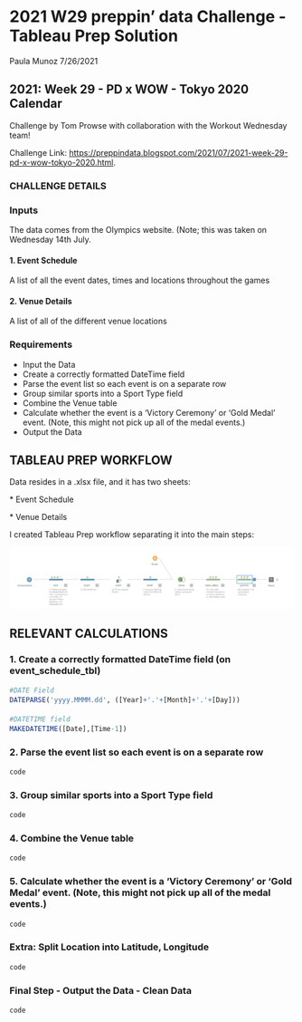 2021 W29 preppin’ data Challenge - Tableau Prep Solution
================
Paula Munoz
7/26/2021

## 2021: Week 29 - PD x WOW - Tokyo 2020 Calendar

Challenge by Tom Prowse with collaboration with the Workout Wednesday
team!

Challenge Link:
<https://preppindata.blogspot.com/2021/07/2021-week-29-pd-x-wow-tokyo-2020.html>.

### CHALLENGE DETAILS

### Inputs

The data comes from the Olympics website. (Note; this was taken on
Wednesday 14th July.

#### 1. Event Schedule

A list of all the event dates, times and locations throughout the games

#### 2. Venue Details

A list of all of the different venue locations

### Requirements

-   Input the Data
-   Create a correctly formatted DateTime field
-   Parse the event list so each event is on a separate row
-   Group similar sports into a Sport Type field
-   Combine the Venue table
-   Calculate whether the event is a ‘Victory Ceremony’ or ‘Gold Medal’
    event. (Note, this might not pick up all of the medal events.)
-   Output the Data


## TABLEAU PREP WORKFLOW

Data resides in a .xlsx file, and it has two sheets:

\* Event Schedule 

\* Venue Details

I created Tableau Prep workflow separating it into the main steps:

![Tableau Prep workflow](https://github.com/paulisdataviz/DATA_WRANGLING/blob/main/2021_W29/1_Workflow.png)



## RELEVANT CALCULATIONS

### 1. Create a correctly formatted DateTime field (on event\_schedule\_tbl)

``` r
#DATE Field
DATEPARSE('yyyy.MMMM.dd', ([Year]+'.'+[Month]+'.'+[Day]))

#DATETIME field
MAKEDATETIME([Date],[Time-1])
```

### 2. Parse the event list so each event is on a separate row

``` r
code
```

### 3. Group similar sports into a Sport Type field

``` r
code
```

### 4. Combine the Venue table

``` r
code
```

### 5. Calculate whether the event is a ‘Victory Ceremony’ or ‘Gold Medal’ event. (Note, this might not pick up all of the medal events.)

``` r
code
```

### Extra: Split Location into Latitude, Longitude

``` r
code
```

### Final Step - Output the Data - Clean Data

``` r
code
```
